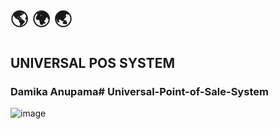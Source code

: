 # :earth_americas: :earth_africa: :earth_asia:

## UNIVERSAL POS SYSTEM
### Damika Anupama# Universal-Point-of-Sale-System
![image](https://github.com/user-attachments/assets/af56ab4c-5d10-4fae-a1a9-9728680d7cdd)
